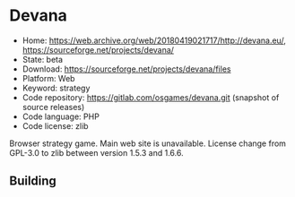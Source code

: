# Devana

- Home: https://web.archive.org/web/20180419021717/http://devana.eu/, https://sourceforge.net/projects/devana/
- State: beta
- Download: https://sourceforge.net/projects/devana/files
- Platform: Web
- Keyword: strategy
- Code repository: https://gitlab.com/osgames/devana.git (snapshot of source releases)
- Code language: PHP
- Code license: zlib

Browser strategy game.
Main web site is unavailable. License change from GPL-3.0 to zlib between version 1.5.3 and 1.6.6.

## Building
